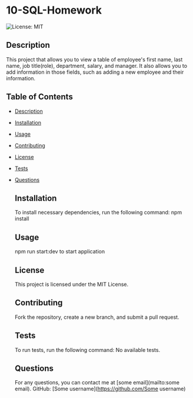 # 10-SQL-Homework

![License: MIT](https://img.shields.io/badge/License-MIT-green)

  ## Description
  This project that allows you to view a table of employee's first name, last name, job title(role), department, salary, and manager. It also allows you to add information in those fields, such as adding a new employee and their information.


  ## Table of Contents
- [Description](#description)
- [Installation](#installation)
- [Usage](#usage)
- [Contributing](#contributing)
- [License](#license)
- [Tests](#tests)
- [Questions](#questions)


  ## Installation
  To install necessary dependencies, run the following command:
  npm install


  ## Usage
  npm run start:dev to start application


  ## License
  This project is licensed under the MIT License.


  ## Contributing
  Fork the repository, create a new branch, and submit a pull request.


  ## Tests
  To run tests, run the following command:
  No available tests.


  ## Questions
  For any questions, you can contact me at [some email](mailto:some email).
  GitHub: [Some username](https://github.com/Some username)